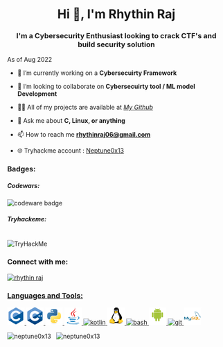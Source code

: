 <h1 align="center">Hi 👋, I'm Rhythin Raj</h1>
<h3 align="center">I'm a Cybersecurity Enthusiast looking to crack CTF's and build security solution</h3>

As of Aug 2022 
- 🔭 I’m currently working on a __Cybersecuirty Framework__

- 👯 I’m looking to collaborate on **Cybersecuirty tool / ML model Development**

- 👨‍💻 All of my projects are available at [*_My Github_*](https://www.github.com/neptune0x13/)

- 💬 Ask me about **C, Linux, or anything**

- 📫 How to reach me **rhythinraj06@gmail.com**

- 🌐 Tryhackme account : [Neptune0x13](https://tryhackme.com/p/neptune0x13)

<h3 align="left">Badges:</h3>
<h5 align="left">Codewars:</h5>
<img align="left" src="https://www.codewars.com/users/neptune0x13/badges/large" alt="codeware badge" />
<br>
<h5 align="left">Tryhackeme:</h5><br>
<img src="https://tryhackme-badges.s3.amazonaws.com/neptune0x13.png" alt="TryHackMe">
<br>
<h3 align="left">Connect with me:</h3>
<p align="left">
  <a href="https://www.linkedin.com/in/rhythin-raj-18b101214/" target="blank">
  <img align="center" src="https://raw.githubusercontent.com/rahuldkjain/github-profile-readme-generator/master/src/images/icons/Social/linked-in-alt.svg" alt="rhythin raj" height="30" width="40"/>
  </a.
</p>

<h3 align="left">Languages and Tools:</h3>
<p align="left"> 
  <a href="https://www.cprogramming.com/" target="_blank" rel="noreferrer"> 
    <img src="https://raw.githubusercontent.com/devicons/devicon/master/icons/c/c-original.svg" alt="c" width="40" height="40"/> 
  </a> 
  <a href="https://www.w3schools.com/cpp/" target="_blank" rel="noreferrer"> 
    <img src="https://raw.githubusercontent.com/devicons/devicon/master/icons/cplusplus/cplusplus-original.svg" alt="cplusplus" width="40" height="40"/>
  </a> 
  <a href="https://www.python.org" target="_blank" rel="noreferrer"> 
    <img src="https://raw.githubusercontent.com/devicons/devicon/master/icons/python/python-original.svg" alt="python" width="40" height="40"/> 
  </a>
  <a href="https://www.java.com" target="_blank" rel="noreferrer"> 
    <img src="https://raw.githubusercontent.com/devicons/devicon/master/icons/java/java-original.svg" alt="java" width="40" height="40"/>
  </a>
  <a href="https://kotlinlang.org" target="_blank" rel="noreferrer">
    <img src="https://www.vectorlogo.zone/logos/kotlinlang/kotlinlang-icon.svg" alt="kotlin" width="40" height="40"/> 
  </a>
  <a href="https://www.linux.org/" target="_blank" rel="noreferrer"> 
    <img src="https://raw.githubusercontent.com/devicons/devicon/master/icons/linux/linux-original.svg" alt="linux" width="40" height="40"/> 
  </a>
  <a href="https://www.gnu.org/software/bash/" target="_blank" rel="noreferrer"> 
    <img src="https://www.vectorlogo.zone/logos/gnu_bash/gnu_bash-icon.svg" alt="bash" width="40" height="40"/> 
  </a>   
  <a href="https://developer.android.com" target="_blank" rel="noreferrer"> 
    <img src="https://raw.githubusercontent.com/devicons/devicon/master/icons/android/android-original-wordmark.svg" alt="android" width="40" height="40"/> 
  </a> 
  <a href="https://git-scm.com/" target="_blank" rel="noreferrer"> 
    <img src="https://www.vectorlogo.zone/logos/git-scm/git-scm-icon.svg" alt="git" width="40" height="40"/> 
  </a> 
  <a href="https://www.mysql.com/" target="_blank" rel="noreferrer">
    <img src="https://raw.githubusercontent.com/devicons/devicon/master/icons/mysql/mysql-original-wordmark.svg" alt="mysql" width="40" height="40"/> 
  </a>
</p>

<p>
  <img align="center" src="https://github-readme-stats.vercel.app/api?username=neptune0x13&show_icons=true&locale=en" alt="neptune0x13"/>
&nbsp;
  <img align="center" src="https://github-readme-stats.vercel.app/api/top-langs?username=neptune0x13&show_icons=true&locale=en&layout=compact" alt="neptune0x13"/>
</p>
